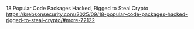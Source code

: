 18 Popular Code Packages Hacked, Rigged to Steal Crypto 
https://krebsonsecurity.com/2025/09/18-popular-code-packages-hacked-rigged-to-steal-crypto/#more-72122